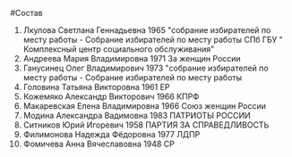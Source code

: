 #Состав
1. Лкулова Светлана Геннадьевна 1965 \"собрание избирателей по месту работы - Собрание избирателей по месту работы СПб ГБУ \" Комплексный центр социального обслуживания\"
2. Андреева Мария Владимировна 1971 За женщин России
3. Ганусинец Олег Владимирович 1973 \"собрание избирателей по месту работы - Собрание избирателей по месту работы
4. Головина Татьяна Викторовна 1961 ЕР
5. Кожемяко Александр Викторович 1966 КПРФ
6. Макаревская Елена Владимировна 1966 Союз женщин России
7. Модина Александра Вадимовна 1983 ПАТРИОТЫ РОССИИ
8. Ситников Юрий Игоревич 1958 ПАРТИЯ ЗА СПРАВЕДЛИВОСТЬ
9. Филимонова Надежда Фёдоровна 1977 ЛДПР
10. Фомичева Анна Вячеславовна 1948 СР
